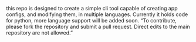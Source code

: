 this repo is designed to create a simple cli tool capable of creating app configs, and modifying them, in multiple languages. Currently it holds code for python, more language support will be added soon.
“To contribute, please fork the repository and submit a pull request. Direct edits to the main repository are not allowed.”
